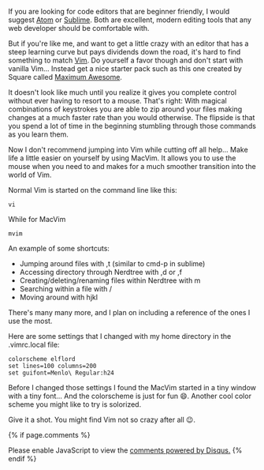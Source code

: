 If you are looking for code editors that are beginner friendly, I would suggest [Atom](https://atom.io/) or [Sublime](https://www.sublimetext.com/).  Both are excellent, modern editing tools that any web developer should be comfortable with.

But if you're like me, and want to get a little crazy with an editor that has a steep learning curve but pays dividends down the road, it's hard to find something to match [Vim](http://www.vim.org/).  Do yourself a favor though and don't start with vanilla Vim... Instead get a nice starter pack such as this one created by Square called [Maximum Awesome](https://medium.com/square-corner-blog/fly-vim-first-class-610f1a39b572#.qexo773dp).

It doesn't look like much until you realize it gives you complete control without ever having to resort to a mouse.  That's right:  With magical combinations of keystrokes you are able to zip around your files making changes at a much faster rate than you would otherwise.  The flipside is that you spend a lot of time in the beginning stumbling through those commands as you learn them.

Now I don't recommend jumping into Vim while cutting off all help... Make life a little easier on yourself by using MacVim.  It allows you to use the mouse when you need to and makes for a much smoother transition into the world of Vim.

Normal Vim is started on the command line like this:
```
vi
```
While for MacVim
```
mvim
```

An example of some shortcuts:

* Jumping around files with ,t (similar to cmd-p in sublime)
* Accessing directory through Nerdtree with ,d or ,f
* Creating/deleting/renaming files within Nerdtree with m
* Searching within a file with /
* Moving around with hjkl

There's many many more, and I plan on including a reference of the ones I use the most.

Here are some settings that I changed with my home directory in the .vimrc.local file:

```
colorscheme elflord
set lines=100 columns=200
set guifont=Menlo\ Regular:h24
```

Before I changed those settings I found the MacVim started in a tiny window with a tiny font... And the colorscheme is just for fun :smile:.  Another cool color scheme you might like to try is solorized.  

Give it a shot.  You might find Vim not so crazy after all :wink:.

{% if page.comments %}
<div id="disqus_thread"></div>
<script>

/**
*  RECOMMENDED CONFIGURATION VARIABLES: EDIT AND UNCOMMENT THE SECTION BELOW TO INSERT DYNAMIC VALUES FROM YOUR PLATFORM OR CMS.
*  LEARN WHY DEFINING THESE VARIABLES IS IMPORTANT: https://disqus.com/admin/universalcode/#configuration-variables*/
/*
var disqus_config = function () {
this.page.url = "{{ page.url }}";  // Replace PAGE_URL with your page's canonical URL variable
this.page.identifier = 'joyfulcoding-com'; // Replace PAGE_IDENTIFIER with your page's unique identifier variable
var disqus_developer = 1;
};
*/

(function() { // DON'T EDIT BELOW THIS LINE
var d = document, s = d.createElement('script');
s.src = '//joyfulcoding-com.disqus.com/embed.js';
s.setAttribute('data-timestamp', +new Date());
(d.head || d.body).appendChild(s);
})();
</script>
<noscript>Please enable JavaScript to view the <a href="https://disqus.com/?ref_noscript">comments powered by Disqus.</a></noscript>
{% endif %}

